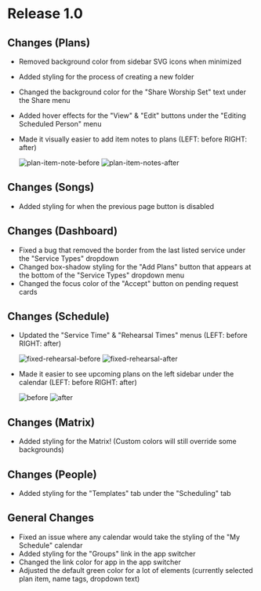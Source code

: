 # Release 1.0

## Changes (Plans)
-  Removed background color from sidebar SVG icons when minimized
-  Added styling for the process of creating a new folder
-  Changed the background color for the "Share Worship Set" text under the Share menu
-  Added hover effects for the "View" & "Edit" buttons under the "Editing Scheduled Person" menu
-  Made it visually easier to add item notes to plans (LEFT: before RIGHT: after)

    ![plan-item-note-before](https://github.com/jacobmrtn/pco-dark-mode-updates/assets/135056345/83373de3-3c8c-4709-9262-5259deab78eb)
    ![plan-item-notes-after](https://github.com/jacobmrtn/pco-dark-mode-updates/assets/135056345/1e19f959-9b1f-46c9-adda-a2128c2fdd4e)


## Changes (Songs)
- Added styling for when the previous page button is disabled 

## Changes (Dashboard)
- Fixed a bug that removed the border from the last listed service under the "Service Types" dropdown
- Changed box-shadow styling for the "Add Plans" button that appears at the bottom of the "Service Types" dropdown menu
- Changed the focus color of the "Accept" button on pending request cards

## Changes (Schedule)
- Updated the "Service Time" & "Rehearsal Times" menus (LEFT: before RIGHT: after)
  
    ![fixed-rehearsal-before](https://github.com/jacobmrtn/pco-dark-mode-updates/assets/135056345/65082631-b6b0-4189-b20d-cd285abf8c6a)
    ![fixed-rehearsal-after](https://github.com/jacobmrtn/pco-dark-mode-updates/assets/135056345/c84d8811-7921-49fa-9119-3c3f6dd8c679)


  
- Made it easier to see upcoming plans on the left sidebar under the calendar (LEFT: before RIGHT: after)

    ![before](https://github.com/jacobmrtn/pco-dark-mode-updates/assets/135056345/a4fa8b84-a560-497e-b083-491f048c51c9)
    ![after](https://github.com/jacobmrtn/pco-dark-mode-updates/assets/135056345/caeba325-27ab-437a-8dd2-1a52e983e7c7)


## Changes (Matrix)
- Added styling for the Matrix! (Custom colors will still override some backgrounds) 

## Changes (People)
- Added styling for the "Templates" tab under the "Scheduling" tab

## General Changes
- Fixed an issue where any calendar would take the styling of the "My Schedule" calendar 
- Added styling for the "Groups" link in the app switcher
- Changed the link color for app in the app switcher
- Adjusted the default green color for a lot of elements (currently selected plan item, name tags, dropdown text)
